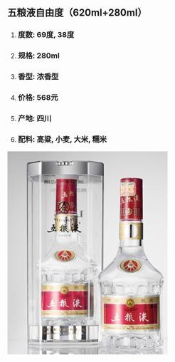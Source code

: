 ## 五粮液自由度（620ml+280ml）

1. ### 度数: 69度, 38度
2. ### 规格: 280ml
3. ### 香型: 浓香型
4. ### 价格: 568元
5. ### 产地: 四川
6. ### 配料: 高粱, 小麦, 大米, 糯米

![](/assets/52度五粮液.png)

